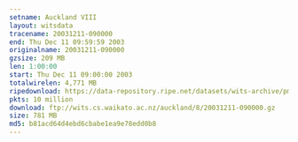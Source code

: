 ```yaml
---
setname: Auckland VIII
layout: witsdata
tracename: 20031211-090000
end: Thu Dec 11 09:59:59 2003
originalname: 20031211-090000
gzsize: 209 MB
len: 1:00:00
start: Thu Dec 11 09:00:00 2003
totalwirelen: 4,771 MB
ripedownload: https://data-repository.ripe.net/datasets/wits-archive/pma/long/auck/8//20031211-090000.gz
pkts: 10 million
download: ftp://wits.cs.waikato.ac.nz/auckland/8/20031211-090000.gz
size: 781 MB
md5: b81acd64d4ebd6cbabe1ea9e78edd0b8
---
```

